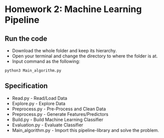 # Homework 2: Machine Learning Pipeline

## Run the code
* Download the whole folder and keep its hierarchy.
* Open your terminal and change the directory to where the folder is at.
* Input command as the following:
```
python3 Main_algorithm.py
```

## Specification
* Read.py - Read/Load Data
* Explore.py - Explore Data
* Preprocess.py - Pre-Process and Clean Data
* Preprocess.py - Generate Features/Predictors
* Build.py - Build Machine Learning Classifier
* Evaluation.py - Evaluate Classifier
* Main_algorithm.py - Import this pipeline-library and solve the problem.
